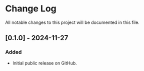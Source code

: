 # Change Log
All notable changes to this project will be documented in this file.

## [0.1.0] - 2024-11-27
### Added
- Initial public release on GitHub.
